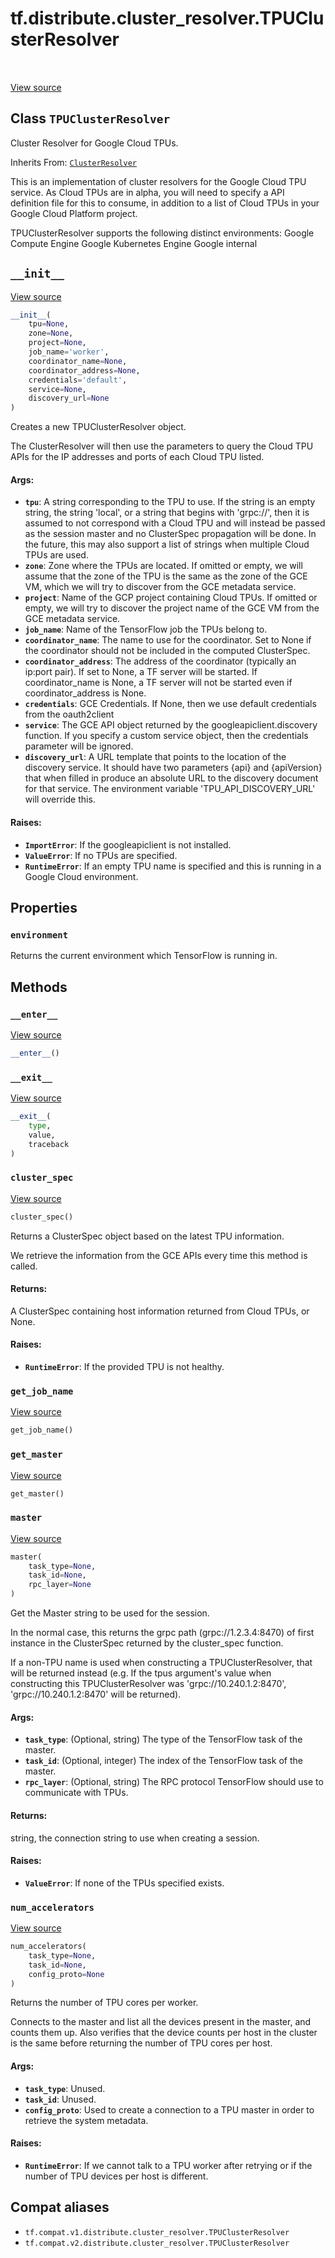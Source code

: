 <div itemscope itemtype="http://developers.google.com/ReferenceObject">
<meta itemprop="name" content="tf.distribute.cluster_resolver.TPUClusterResolver" />
<meta itemprop="path" content="Stable" />
<meta itemprop="property" content="environment"/>
<meta itemprop="property" content="__enter__"/>
<meta itemprop="property" content="__exit__"/>
<meta itemprop="property" content="__init__"/>
<meta itemprop="property" content="cluster_spec"/>
<meta itemprop="property" content="get_job_name"/>
<meta itemprop="property" content="get_master"/>
<meta itemprop="property" content="master"/>
<meta itemprop="property" content="num_accelerators"/>
</div>

# tf.distribute.cluster_resolver.TPUClusterResolver

<!-- Insert buttons and diff -->

<table class="tfo-notebook-buttons tfo-api" align="left">
</table>

<a target="_blank" href="/code/stable/tensorflow/python/distribute/cluster_resolver/tpu_cluster_resolver.py">View source</a>



## Class `TPUClusterResolver`

Cluster Resolver for Google Cloud TPUs.

Inherits From: [`ClusterResolver`](../../../tf/distribute/cluster_resolver/ClusterResolver.md)

<!-- Placeholder for "Used in" -->

This is an implementation of cluster resolvers for the Google Cloud TPU
service. As Cloud TPUs are in alpha, you will need to specify a API definition
file for this to consume, in addition to a list of Cloud TPUs in your Google
Cloud Platform project.

TPUClusterResolver supports the following distinct environments:
Google Compute Engine
Google Kubernetes Engine
Google internal

<h2 id="__init__"><code>__init__</code></h2>

<a target="_blank" href="/code/stable/tensorflow/python/distribute/cluster_resolver/tpu_cluster_resolver.py">View source</a>

``` python
__init__(
    tpu=None,
    zone=None,
    project=None,
    job_name='worker',
    coordinator_name=None,
    coordinator_address=None,
    credentials='default',
    service=None,
    discovery_url=None
)
```

Creates a new TPUClusterResolver object.

The ClusterResolver will then use the parameters to query the Cloud TPU APIs
for the IP addresses and ports of each Cloud TPU listed.

#### Args:


* <b>`tpu`</b>: A string corresponding to the TPU to use. If the string is an empty
  string, the string 'local', or a string that begins with 'grpc://', then
    it is assumed to not correspond with a Cloud TPU and will instead be
    passed as the session master and no ClusterSpec propagation will be
    done. In the future, this may also support a list of strings when
    multiple Cloud TPUs are used.
* <b>`zone`</b>: Zone where the TPUs are located. If omitted or empty, we will assume
  that the zone of the TPU is the same as the zone of the GCE VM, which we
  will try to discover from the GCE metadata service.
* <b>`project`</b>: Name of the GCP project containing Cloud TPUs. If omitted or
  empty, we will try to discover the project name of the GCE VM from the
  GCE metadata service.
* <b>`job_name`</b>: Name of the TensorFlow job the TPUs belong to.
* <b>`coordinator_name`</b>: The name to use for the coordinator. Set to None if the
  coordinator should not be included in the computed ClusterSpec.
* <b>`coordinator_address`</b>: The address of the coordinator (typically an ip:port
  pair). If set to None, a TF server will be started. If coordinator_name
  is None, a TF server will not be started even if coordinator_address is
  None.
* <b>`credentials`</b>: GCE Credentials. If None, then we use default credentials
  from the oauth2client
* <b>`service`</b>: The GCE API object returned by the googleapiclient.discovery
  function. If you specify a custom service object, then the credentials
  parameter will be ignored.
* <b>`discovery_url`</b>: A URL template that points to the location of the discovery
  service. It should have two parameters {api} and {apiVersion} that when
  filled in produce an absolute URL to the discovery document for that
  service. The environment variable 'TPU_API_DISCOVERY_URL' will override
  this.


#### Raises:


* <b>`ImportError`</b>: If the googleapiclient is not installed.
* <b>`ValueError`</b>: If no TPUs are specified.
* <b>`RuntimeError`</b>: If an empty TPU name is specified and this is running in a
  Google Cloud environment.



## Properties

<h3 id="environment"><code>environment</code></h3>

Returns the current environment which TensorFlow is running in.




## Methods

<h3 id="__enter__"><code>__enter__</code></h3>

<a target="_blank" href="/code/stable/tensorflow/python/distribute/cluster_resolver/tpu_cluster_resolver.py">View source</a>

``` python
__enter__()
```




<h3 id="__exit__"><code>__exit__</code></h3>

<a target="_blank" href="/code/stable/tensorflow/python/distribute/cluster_resolver/tpu_cluster_resolver.py">View source</a>

``` python
__exit__(
    type,
    value,
    traceback
)
```




<h3 id="cluster_spec"><code>cluster_spec</code></h3>

<a target="_blank" href="/code/stable/tensorflow/python/distribute/cluster_resolver/tpu_cluster_resolver.py">View source</a>

``` python
cluster_spec()
```

Returns a ClusterSpec object based on the latest TPU information.

We retrieve the information from the GCE APIs every time this method is
called.

#### Returns:

A ClusterSpec containing host information returned from Cloud TPUs,
or None.



#### Raises:


* <b>`RuntimeError`</b>: If the provided TPU is not healthy.

<h3 id="get_job_name"><code>get_job_name</code></h3>

<a target="_blank" href="/code/stable/tensorflow/python/distribute/cluster_resolver/tpu_cluster_resolver.py">View source</a>

``` python
get_job_name()
```




<h3 id="get_master"><code>get_master</code></h3>

<a target="_blank" href="/code/stable/tensorflow/python/distribute/cluster_resolver/tpu_cluster_resolver.py">View source</a>

``` python
get_master()
```




<h3 id="master"><code>master</code></h3>

<a target="_blank" href="/code/stable/tensorflow/python/distribute/cluster_resolver/tpu_cluster_resolver.py">View source</a>

``` python
master(
    task_type=None,
    task_id=None,
    rpc_layer=None
)
```

Get the Master string to be used for the session.

In the normal case, this returns the grpc path (grpc://1.2.3.4:8470) of
first instance in the ClusterSpec returned by the cluster_spec function.

If a non-TPU name is used when constructing a TPUClusterResolver, that will
be returned instead (e.g. If the tpus argument's value when constructing
this TPUClusterResolver was 'grpc://10.240.1.2:8470',
'grpc://10.240.1.2:8470' will be returned).

#### Args:


* <b>`task_type`</b>: (Optional, string) The type of the TensorFlow task of the
  master.
* <b>`task_id`</b>: (Optional, integer) The index of the TensorFlow task of the
  master.
* <b>`rpc_layer`</b>: (Optional, string) The RPC protocol TensorFlow should use to
  communicate with TPUs.


#### Returns:

string, the connection string to use when creating a session.



#### Raises:


* <b>`ValueError`</b>: If none of the TPUs specified exists.

<h3 id="num_accelerators"><code>num_accelerators</code></h3>

<a target="_blank" href="/code/stable/tensorflow/python/distribute/cluster_resolver/tpu_cluster_resolver.py">View source</a>

``` python
num_accelerators(
    task_type=None,
    task_id=None,
    config_proto=None
)
```

Returns the number of TPU cores per worker.

Connects to the master and list all the devices present in the master,
and counts them up. Also verifies that the device counts per host in the
cluster is the same before returning the number of TPU cores per host.

#### Args:


* <b>`task_type`</b>: Unused.
* <b>`task_id`</b>: Unused.
* <b>`config_proto`</b>: Used to create a connection to a TPU master in order to
  retrieve the system metadata.


#### Raises:


* <b>`RuntimeError`</b>: If we cannot talk to a TPU worker after retrying or if the
  number of TPU devices per host is different.





## Compat aliases

* `tf.compat.v1.distribute.cluster_resolver.TPUClusterResolver`
* `tf.compat.v2.distribute.cluster_resolver.TPUClusterResolver`

